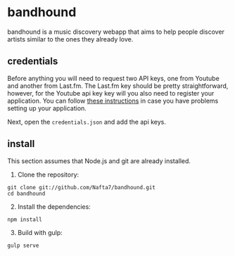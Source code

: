 # bandhound

bandhound is a music discovery webapp that aims to help people discover  artists similar to the ones they already love.

## credentials

Before anything you will need to request two API keys, one from Youtube and another from Last.fm. The Last.fm key should be pretty straightforward, however, for the Youtube api key key will you also need to register your application. You can follow [these instructions](https://developers.google.com/youtube/registering_an_application) in case you have problems setting up your application.

Next, open the `credentials.json` and add the api keys.

## install

This section assumes that Node.js and git are already installed.

1) Clone the repository:
```
git clone git://github.com/Nafta7/bandhound.git
cd bandhound
```
2) Install the dependencies:
```
npm install
```
3) Build with gulp:
```
gulp serve
```
